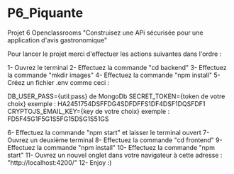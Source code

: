 # P6_Piquante

Projet 6 Openclassrooms "Construisez une APi sécurisée pour une application d'avis gastronomique"

Pour lancer le projet merci d'effectuer les actions suivantes dans l'ordre :

1- Ouvrez le terminal
2- Effectuez la commande "cd backend"
3- Effectuez la commande "mkdir images"
4- Effectuez la commande "npm install"
5- Créez un fichier .env comme ceci :

DB_USER_PASS={util:pass} de MongoDb
SECRET_TOKEN={token de votre choix} exemple : HA2451754DSFFDG4SDFDFFS1DF4DSF1DQSFDF1
CRYPTOJS_EMAIL_KEY={key de votre choix} exemple : FD5F45G1F5G1S5FG15DSG1S51GS

6- Effectuez la commande "npm start" et laisser le terminal ouvert
7- Ouvrez un deuxième terminal
8- Effectuez la commande "cd frontend"
9- Effectuez la commande "npm install"
10- Effectuez la commande "npm start"
11- Ouvrez un nouvel onglet dans votre navigateur à cette adresse : "http://localhost:4200/"
12- Enjoy :)
